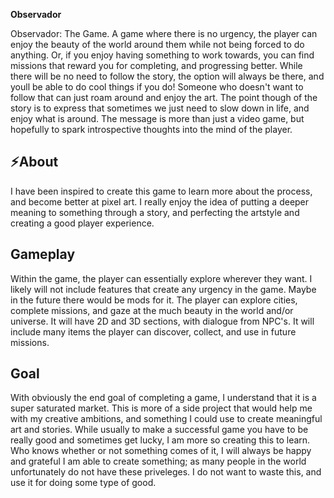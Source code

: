 **Observador**

Observador: The Game. A game where there is no urgency, the player can enjoy the beauty of the world around them
while not being forced to do anything. Or, if you enjoy having something to work towards, you can find missions
that reward you for completing, and progressing better. While there will be no need to follow the story, the option
will always be there, and youll be able to do cool things if you do! Someone who doesn't want to follow that
can just roam around and enjoy the art. The point though of the story is to express that sometimes we just need
to slow down in life, and enjoy what is around. The message is more than just a video game, but hopefully to spark
introspective thoughts into the mind of the player.

⚡About
---
I have been inspired to create this game to learn more about the process, and become better at pixel art. I really
enjoy the idea of putting a deeper meaning to something through a story, and perfecting the artstyle and creating
a good player experience.

**Gameplay**
---
Within the game, the player can essentially explore wherever they want. I likely will not include features that 
create any urgency in the game. Maybe in the future there would be mods for it. The player can explore cities, 
complete missions, and gaze at the much beauty in the world and/or universe. It will have 2D and 3D sections, 
with dialogue from NPC's. It will include many items the player can discover, collect, and use in future missions.

**Goal**
---
With obviously the end goal of completing a game, I understand that it is a super saturated market. This is more of
a side project that would help me with my creative ambitions, and something I could use to create meaningful art and
stories. While usually to make a successful game you have to be really good and sometimes get lucky, I am more so 
creating this to learn. Who knows whether or not something comes of it, I will always be happy and grateful I am
able to create something; as many people in the world unfortunately do not have these priveleges. I do not want to
waste this, and use it for doing some type of good.
